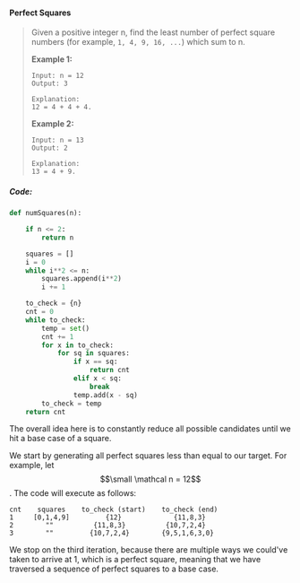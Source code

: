 #### Perfect Squares

> Given a positive integer n, find the least number of perfect square numbers \(for example, `1, 4, 9, 16, ...`\) which sum to n.
>
> **Example 1:**
>
> ```
> Input: n = 12
> Output: 3 
>
> Explanation: 
> 12 = 4 + 4 + 4.
> ```
>
> **Example 2:**
>
> ```
> Input: n = 13
> Output: 2
>
> Explanation: 
> 13 = 4 + 9.
> ```

##### Code:

```py
def numSquares(n):

    if n <= 2:
        return n

    squares = []
    i = 0
    while i**2 <= n:
        squares.append(i**2)
        i += 1

    to_check = {n}
    cnt = 0
    while to_check:
        temp = set()
        cnt += 1
        for x in to_check:
            for sq in squares:
                if x == sq:
                    return cnt
                elif x < sq:
                    break
                temp.add(x - sq)
        to_check = temp
    return cnt
```

The overall idea here is to constantly reduce all possible candidates until we hit a base case of a square.

We start by generating all perfect squares less than equal to our target. For example, let $$\small \mathcal n = 12$$. The code will execute as follows:

```
cnt    squares    to_check (start)    to_check (end)
1     [0,1,4,9]         {12}             {11,8,3}
2        ""          {11,8,3}          {10,7,2,4}
3        ""         {10,7,2,4}        {9,5,1,6,3,0}
```

We stop on the third iteration, because there are multiple ways we could've taken to arrive at 1, which is a perfect square, meaning that we have traversed a sequence of perfect squares to a base case. 

